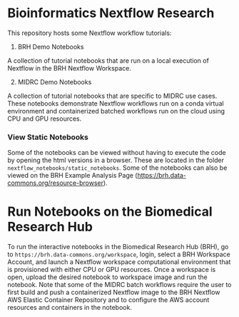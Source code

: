 # Bioinformatics Nextflow Research

This repository hosts some Nextflow workflow tutorials:

1. BRH Demo Notebooks

A collection of tutorial notebooks that are run on a local execution of Nextflow in the BRH Nextflow Workspace.


2. MIDRC Demo Notebooks

A collection of tutorial notebooks that are specific to MIDRC use cases. These notebooks demonstrate Nextflow
workflows run on a conda virtual environment and containerized batched workflows run on the cloud using CPU and GPU
resources.


### View Static Notebooks

Some of the notebooks can be viewed without having to execute the code by opening the html versions in a 
browser. These are located in the folder `nextflow_notebooks/static_notebooks`. Some of the notebooks can also be viewed
on the BRH Example Analysis Page (https://brh.data-commons.org/resource-browser).

# Run Notebooks on the Biomedical Research Hub

To run the interactive notebooks in the Biomedical Research Hub (BRH), go to `https://brh.data-commons.org/workspace`,
login, select a BRH Workspace Account, and launch a Nextflow workspace computational environment that is provisioned 
with either CPU or GPU resources. Once a workspace is open, upload the desired notebook to workspace image and run the
notebook. Note that some of the MIDRC batch workflows require the user to first build and push a containerized Nextflow
image to the BRH Nextflow AWS Elastic Container Repository and to configure the AWS account resources and containers in
the notebook. 

